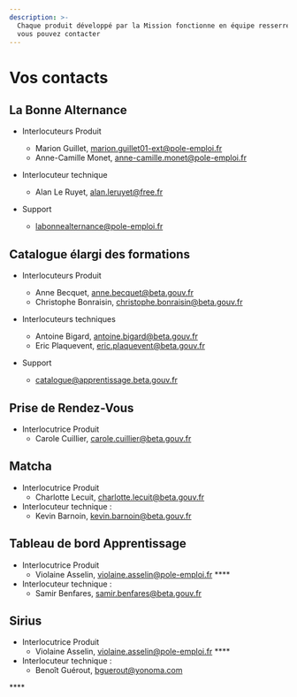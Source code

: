 ```yaml
---
description: >-
  Chaque produit développé par la Mission fonctionne en équipe resserrée que
  vous pouvez contacter
---
```


# Vos contacts

## La Bonne Alternance

* Interlocuteurs Produit
  * Marion Guillet, [marion.guillet01-ext@pole-emploi.fr](mailto:marion.guillet01-ext@pole-emploi.fr) 
  * Anne-Camille Monet, [anne-camille.monet@pole-emploi.fr](mailto:anne-camille.monet@pole-emploi.fr) 
* Interlocuteur technique

  * Alan Le Ruyet, [alan.leruyet@free.fr](mailto:alan.leruyet@free.fr)

* Support
  * [labonnealternance@pole-emploi.fr](mailto:labonnealternance@pole-emploi.fr)

## Catalogue élargi des formations

* Interlocuteurs Produit

  * Anne Becquet, [anne.becquet@beta.gouv.fr ](mailto:anne.becquet@beta.gouv.fr%20)
  * Christophe Bonraisin, [christophe.bonraisin@beta.gouv.fr ](mailto:christophe.bonraisin@beta.gouv.fr%20) 

* Interlocuteurs techniques

  * Antoine Bigard, [antoine.bigard@beta.gouv.fr](mailto:antoine.bigard@beta.gouv.fr)
  * Eric Plaquevent, [eric.plaquevent@beta.gouv.fr](mailto:eric.plaquevent@beta.gouv.fr)

* Support
  * [catalogue@apprentissage.beta.gouv.fr](mailto:catalogue@apprentissage.beta.gouv.fr)

## **Prise de Rendez-Vous**

* Interlocutrice Produit
  * Carole Cuillier, [carole.cuillier@beta.gouv.fr](mailto:carole.cuillier@beta.gouv.fr)

## **Matcha**

* Interlocutrice Produit
  * Charlotte Lecuit, [charlotte.lecuit@beta.gouv.fr](mailto:charlotte.lecuit@beta.gouv.fr) 
* Interlocuteur technique :
  * Kevin Barnoin, [kevin.barnoin@beta.gouv.fr](mailto:kevin.barnoin@beta.gouv.fr)

## **Tableau de bord Apprentissage**

* Interlocutrice Produit
  * Violaine Asselin, [violaine.asselin@pole-emploi.fr](mailto:violaine.asselin@pole-emploi.fr) ****
* Interlocuteur technique :
  * Samir Benfares, [samir.benfares@beta.gouv.fr](mailto:samir.benfares@beta.gouv.fr)

## Sirius

* Interlocutrice Produit
  * Violaine Asselin, [violaine.asselin@pole-emploi.fr](mailto:violaine.asselin@pole-emploi.fr) ****
* Interlocuteur technique :
  * Benoît Guérout, [bguerout@yonoma.com](mailto:bguerout@yonoma.com)

\*\*\*\*

